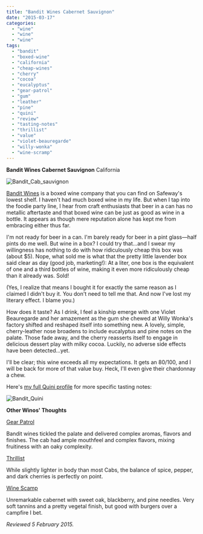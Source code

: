 ```yaml
---
title: "Bandit Wines Cabernet Sauvignon"
date: "2015-03-17"
categories: 
  - "wine"
  - "wine"
  - "wine"
tags: 
  - "bandit"
  - "boxed-wine"
  - "california"
  - "cheap-wines"
  - "cherry"
  - "cocoa"
  - "eucalyptus"
  - "gear-patrol"
  - "gum"
  - "leather"
  - "pine"
  - "quini"
  - "review"
  - "tasting-notes"
  - "thrillist"
  - "value"
  - "violet-beauregarde"
  - "willy-wonka"
  - "wine-scramp"
---
```


**Bandit Wines Cabernet Sauvignon** California

![Bandit_Cab_sauvignon](http://s3.amazonaws.com/thegourmez-wpmedia/2015/03/Bandit_Cab_sauvignon-333x500.jpg)

[Bandit Wines](http://banditwines.com/) is a boxed wine company that you can find on Safeway's lowest shelf. I haven't had much boxed wine in my life. But when I tap into the foodie party line, I hear from craft enthusiasts that beer in a can has no metallic aftertaste and that boxed wine can be just as good as wine in a bottle. It appears as though mere reputation alone has kept me from embracing either thus far.

I'm not ready for beer in a can. I'm barely ready for beer in a pint glass—half pints do me well. But wine in a box? I could try that…and I swear my willingness has nothing to do with how ridiculously cheap this box was (about $5). Nope, what sold me is what that the pretty little lavender box said clear as day (good job, marketing!): At a liter, one box is the equivalent of one and a third bottles of wine, making it even more ridiculously cheap than it already was. Sold!

(Yes, I realize that means I bought it for exactly the same reason as I claimed I didn't buy it. You don't need to tell me that. And now I've lost my literary effect. I blame you.)

How does it taste? As I drink, I feel a kinship emerge with one Violet Beauregarde and her amazement as the gum she chewed at Willy Wonka's factory shifted and reshaped itself into something new. A lovely, simple, cherry-leather nose broadens to include eucalyptus and pine notes on the palate. Those fade away, and the cherry reasserts itself to engage in delicious dessert play with milky cocoa. Luckily, no adverse side effects have been detected...yet.

I'll be clear; this wine exceeds all my expectations. It gets an 80/100, and I will be back for more of that value buy. Heck, I'll even give their chardonnay a chew.

Here's [my full Quini profile](https://quiniwine.com/app/#/wines/review/54d2d415d1f8c40300000006/54d2fc281e66be0300000002) for more specific tasting notes:

![Bandit_Quini](http://s3.amazonaws.com/thegourmez-wpmedia/2015/03/Bandit_Quini.jpg)

**Other Winos' Thoughts**

[Gear Patrol](http://gearpatrol.com/2014/12/23/best-box-wine/)

Bandit wines tickled the palate and delivered complex aromas, flavors and finishes. The cab had ample mouthfeel and complex flavors, mixing fruitiness with an oaky complexity.

[Thrillist](http://www.huffingtonpost.com/thrillist/the-8-best-wines-not-in-b_b_5875274.html)

While slightly lighter in body than most Cabs, the balance of spice, pepper, and dark cherries is perfectly on point.

[Wine Scamp](http://wine-scamp.com/liveblogging-red-wine-2014-wine-bloggers-conference/)

Unremarkable cabernet with sweet oak, blackberry, and pine needles. Very soft tannins and a pretty vegetal finish, but good with burgers over a campfire I bet.

_Reviewed 5 February 2015._
